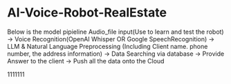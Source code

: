 # AI-Voice-Robot-RealEstate

Below is the model pipieline
Audio_file input(Use to learn and test the robot) -> Voice Recognition(OpenAI Whisper OR Google SpeechRecognition) ->  LLM & Natural Language Preprocessing (Including Client name. phone number, the address information) -> Data Searching via database -> Provide Answer to the client -> Push all the data onto the Cloud



1111111